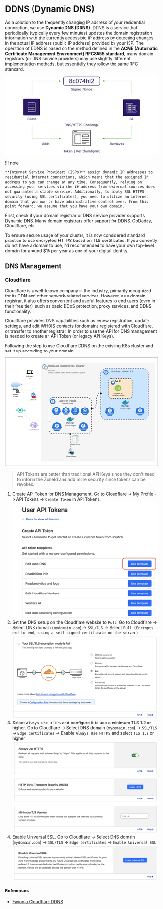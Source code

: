 # DDNS (Dynamic DNS)

As a solution to the frequently changing IP address of your residential connection, we use **Dynamic DNS (DDNS)**. DDNS is a service that periodically (typically every few minutes) updates the domain registration information with the currently accessible IP address by detecting changes in the actual IP address (public IP address) provided by your ISP. The operation of DDNS is based on the method defined in the **ACME (Automatic Certificate Management Environment) RFC8555 standard**, many domain registrars (or DNS service providers) may use slightly different implementation methods, but essentially they follow the same RFC standard.

![ACME Challenge](../../images/cloudflare-ddns-dns-acme.webp)

!!! note

    **Internet Service Providers (ISPs)** assign dynamic IP addresses to residential internet connections, which means that the assigned IP address to you can change at any time. Consequently, relying on accessing your services via the IP address from external sources does not guarantee a stable service. Additionally, to apply SSL HTTPS security (using SSL certificates), you need to utilize an internet domain that you own or have administrative control over. From this point forward, we assume that you have your own domain.

First, check if your domain registrar or DNS service provider supports Dynamic DNS. Many domain registrars offer support for DDNS. GoDaddy, Cloudflare, etc.

To ensure secure usage of your cluster, it is now considered standard practice to use encrypted HTTPS based on TLS certificates. If you currently do not have a domain to use, I'd recommended to have your own top-level domain for around $15 per year as one of your digital identity.

## DNS Management

### Cloudflare

Cloudflare is a well-known company in the industry, primarily recognized for its CDN and other network-related services. However, as a domain registrar, it also offers convenient and useful features to end users (even in their free tier), such as basic DDoS protection, proxy services, and DDNS functionality.

Cloudflare provides DNS capabilities such as renew registration, update settings, and edit WHOIS contacts for domains registered with Cloudflare, or transfer to another registrar. In order to use the API for DNS management is needed to create an API Token (or legacy API Keys).

Following the step to use Cloudflare DDNS on the existing K8s cluster and set it up according to your domain.

![DDNS Architecture in Kubernetes](../../images/cloudflare-ddns-architecture.gif)

> API Tokens are better than traditional API Keys since they don't need to inform the ZoneId and add more security since tokens can be revoked.

1. Create API Token for DNS Management. Go to Cloudflare -> My Profile -> API Tokens -> `Create Token` in API Tokens.
    ![Create API Token for DNS Management](../../images/cloudflare-ddns-dns-template.png)
2. Set the DNS setup on the Cloudflare website to `Full`. Go to Cloudflare -> Select DNS domain (`mydomain.com`) -> `SSL/TLS` -> Select `Full (Encrypts end-to-end, using a self signed certificate on the server)`
    ![SSL/TLS encryption mode](../../images/cloudflare-ddns-dns-ssl.png)
3. Select `Always Use HTTPS` and configure it to use a minimum TLS 1.2 or higher. Go to Cloudflare -> Select DNS domain (`mydomain.com`) -> `SSL/TLS` -> `Edge Certificates` -> Enable `Always Use HTTPS` and select `TLS 1.2` or higher
    ![Edge Certificates](../../images/cloudflare-ddns-dns-certifcates.png)
4. Enable Universal SSL. Go to Cloudflare -> Select DNS domain (`mydomain.com`) -> `SSL/TLS` -> `Edge Certificates` -> `Enable Universal SSL`
    ![Universal Certificate](../../images/cloudflare-ddns-dns-universal-certifcate.png)

#### References

* [Favonia Cloudflare DDNS](https://github.com/favonia/cloudflare-ddns)
